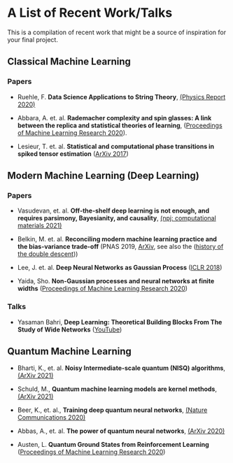 # A List of Recent Work/Talks

This is a compilation of recent work that might be a source of inspiration for your final project.

## Classical Machine Learning

### Papers

* Ruehle, F. **Data Science Applications to String Theory**, [(Physics Report 2020)](https://www.sciencedirect.com/science/article/pii/S0370157319303072)

* Abbara, A. et. al. **Rademacher complexity and spin glasses: A link between the replica and statistical theories of learning**, ([Proceedings of Machine Learning Research 2020](https://cloud.math.princeton.edu/index.php/s/zakSjPtSxPqw62A)).

* Lesieur, T. et. al. **Statistical and computational phase transitions in spiked tensor estimation** ([ArXiv 2017](https://arxiv.org/abs/1701.08010))


## Modern Machine Learning (Deep Learning)

### Papers
* Vasudevan, et. al. **Off-the-shelf deep learning is not enough, and requires parsimony, Bayesianity, and causality**, [(npj: computational materials 2021)](https://www.nature.com/articles/s41524-020-00487-0?fbclid=IwAR1rW_RQPSkekx6Rvtik184RYuiwGGBvYpBCZCUdsWSxIFvu3_RtaQoLe74)

* Belkin, M. et. al. **Reconciling modern machine learning practice and the bias-variance trade-off** (PNAS 2019, [ArXiv](https://arxiv.org/abs/1812.11118), see also the ([history of the double descent](https://www.pnas.org/content/117/20/10625)))

* Lee, J. et. al. **Deep Neural Networks as Gaussian Process** ([ICLR 2018](https://openreview.net/pdf?id=B1EA-M-0Z))

* Yaida, Sho. **Non-Gaussian processes and neural networks at finite widths** ([Proceedings of Machine Learning Research 2020](https://cloud.math.princeton.edu/index.php/s/PF8g28ctpEcp3Ne))

### Talks

* Yasaman Bahri, **Deep Learning: Theoretical Building Blocks From The Study of Wide Networks** ([YouTube](https://www.youtube.com/watch?v=xIo5er6jR9U&feature=youtu.be))

## Quantum Machine Learning

* Bharti, K., et. al. **Noisy Intermediate-scale quantum (NISQ) algorithms**, [(ArXiv 2021)](https://arxiv.org/pdf/2101.08448.pdf)

* Schuld, M., **Quantum machine learning models are kernel methods**, [(ArXiv 2021)](https://arxiv.org/abs/2101.11020)

* Beer, K., et. al., **Training deep quantum neural networks**, [(Nature Communications 2020)](https://www.nature.com/articles/s41467-020-14454-2)

* Abbas, A., et. al. **The power of quantum neural networks**, [(ArXiv 2020)](https://arxiv.org/abs/2011.00027)

* Austen, L. **Quantum Ground States from Reinforcement Learning** ([Proceedings of Machine Learning Research 2020](https://cloud.math.princeton.edu/index.php/s/o2qtK9f3GtYDQ9L))

